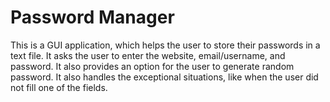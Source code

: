 # Password Manager

This is a GUI application, which helps the user to store their passwords in a text file. It asks the user to enter the website, email/username, and password. It also provides an option for the user to generate random password. It also handles the exceptional situations, like when the user did not fill one of the fields.
